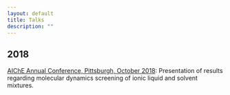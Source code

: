 ```yaml
---
layout: default
title: Talks
description: ""
---
```


<div
style="max-width:800px;margin-left:auto;margin-right:auto;">

   <!-- 2018 -->
   <!--<div class="hentry post project-batch-title">-->
   <div
   style="font-size:14px;text-transform:captitalize;font-weight:bolder;">
   <h2>2018</h2>
   </div>

   <!-- AIChE Annual Conference, Pittsburgh 2018 -->
   <div class="entry-summary">
    <p><a class="talk-title"
    href="https://aiche.confex.com/aiche/2018/meetingapp.cgi/Paper/536887"
    target="_blank">AIChE Annual Conference, Pittsburgh, October
    2018</a>: Presentation of results regarding molecular dynamics
    screening of ionic liquid and solvent mixtures.</p>
    </div>

</div>
